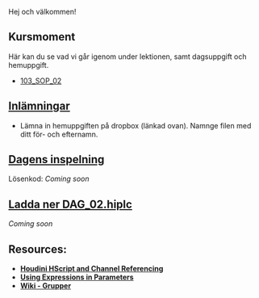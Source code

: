 Hej och välkommen!

## Kursmoment
Här kan du se vad vi går igenom under lektionen, samt dagsuppgift och hemuppgift.

* [103_SOP_02](https://github.com/Studio-Konkret/Technical-Direction/blob/main/Kursmoment/103_SOP_02/README.md)

## [Inlämningar](https://www.dropbox.com/scl/fo/7knvcw3uwap66aprfmbmm/AHCxvcDwQrqNRMpdJkxHkrg?rlkey=e38urnzaxjeoqhl5c72hicyxu&st=md5j79fp&dl=0)

- Lämna in hemuppgiften på dropbox (länkad ovan). Namnge filen med ditt för- och efternamn.

## [Dagens inspelning](https://zoom.us/rec/share/8JZivogS8f9wonbBCAZdj8Uw2Lp_q-yWkc6vuhg5Ov2b6FIprpvrJeWWwnVNlSnz.FUqVve5Toxg9vtq1)

Lösenkod: *Coming soon*

## <a href="https://raw.githubusercontent.com/Studio-Konkret/Technical-Direction/54ecc23b0bcb57fad988b1e705e7fcb0f317a3fa/Nackademin/T3D24/Houdini%20och%20Procedurella%20Milj%C3%B6er%201/DAG_02/DAG_02.hiplc" target="_blank">Ladda ner DAG_02.hiplc</a>

*Coming soon*

## Resources:
- [**Houdini HScript and Channel Referencing**](https://youtube.com/playlist?list=PLSET4TyKEfn9TLeA9wunf_-yEbhg-Rctf&si=P9WlndEVBUtCFyKj)
- [**Using Expressions in Parameters**](https://www.houdinikitchen.net/2019/05/05/using-expressions-in-parameters/)
- [**Wiki - Grupper**](https://github.com/Studio-Konkret/Technical-Direction/wiki/Grupper)
